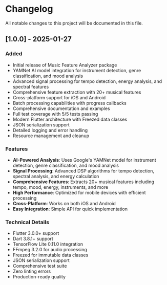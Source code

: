 # Changelog

All notable changes to this project will be documented in this file.

## [1.0.0] - 2025-01-27

### Added
- Initial release of Music Feature Analyzer package
- YAMNet AI model integration for instrument detection, genre classification, and mood analysis
- Advanced signal processing for tempo detection, energy analysis, and spectral features
- Comprehensive feature extraction with 20+ musical features
- Cross-platform support for iOS and Android
- Batch processing capabilities with progress callbacks
- Comprehensive documentation and examples
- Full test coverage with 5/5 tests passing
- Modern Flutter architecture with Freezed data classes
- JSON serialization support
- Detailed logging and error handling
- Resource management and cleanup

### Features
- **AI-Powered Analysis**: Uses Google's YAMNet model for instrument detection, genre classification, and mood analysis
- **Signal Processing**: Advanced DSP algorithms for tempo detection, spectral analysis, and energy calculation
- **Comprehensive Features**: Extracts 20+ musical features including tempo, mood, energy, instruments, and more
- **High Performance**: Optimized for mobile devices with efficient processing
- **Cross-Platform**: Works on both iOS and Android
- **Easy Integration**: Simple API for quick implementation

### Technical Details
- Flutter 3.0.0+ support
- Dart 3.8.1+ support
- TensorFlow Lite 0.11.0 integration
- FFmpeg 3.2.0 for audio processing
- Freezed for immutable data classes
- JSON serialization support
- Comprehensive test suite
- Zero linting errors
- Production-ready quality
